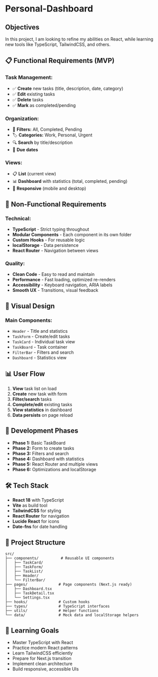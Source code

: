 # Personal-Dashboard

## Objectives
In this project, I am looking to refine my abilities on React, while learning new tools like TypeScript, TailwindCSS, and others.

## 📋 Functional Requirements (MVP)

### Task Management:
- ✅ **Create** new tasks (title, description, date, category)
- ✅ **Edit** existing tasks
- ✅ **Delete** tasks
- ✅ **Mark** as completed/pending

### Organization:
- 📂 **Filters:** All, Completed, Pending
- 🏷️ **Categories:** Work, Personal, Urgent
- 🔍 **Search** by title/description
- 📅 **Due dates**

### Views:
- 📋 **List** (current view)
- 📊 **Dashboard** with statistics (total, completed, pending)
- 📱 **Responsive** (mobile and desktop)

## 🔧 Non-Functional Requirements

### Technical:
- **TypeScript** - Strict typing throughout
- **Modular Components** - Each component in its own folder
- **Custom Hooks** - For reusable logic
- **localStorage** - Data persistence
- **React Router** - Navigation between views

### Quality:
- **Clean Code** - Easy to read and maintain
- **Performance** - Fast loading, optimized re-renders
- **Accessibility** - Keyboard navigation, ARIA labels
- **Smooth UX** - Transitions, visual feedback

## 🎨 Visual Design

### Main Components:
- `Header` - Title and statistics
- `TaskForm` - Create/edit tasks
- `TaskCard` - Individual task view
- `TaskBoard` - Task container
- `FilterBar` - Filters and search
- `Dashboard` - Statistics view

## 📊 User Flow

1. **View** task list on load
2. **Create** new task with form
3. **Filter/search** tasks
4. **Complete/edit** existing tasks
5. **View statistics** in dashboard
6. **Data persists** on page reload

## 🚀 Development Phases

- **Phase 1:** Basic TaskBoard
- **Phase 2:** Form to create tasks
- **Phase 3:** Filters and search
- **Phase 4:** Dashboard with statistics
- **Phase 5:** React Router and multiple views
- **Phase 6:** Optimizations and localStorage

## 🛠️ Tech Stack

- **React 18** with TypeScript
- **Vite** as build tool
- **TailwindCSS** for styling
- **React Router** for navigation
- **Lucide React** for icons
- **Date-fns** for date handling

## 📁 Project Structure

```
src/
├── components/          # Reusable UI components
│   ├── TaskCard/
│   ├── TaskForm/
│   ├── TaskList/
│   ├── Header/
│   └── FilterBar/
├── pages/              # Page components (Next.js ready)
│   ├── Dashboard.tsx
│   ├── TaskDetail.tsx
│   └── Settings.tsx
├── hooks/              # Custom hooks
├── types/              # TypeScript interfaces
├── utils/              # Helper functions
└── data/               # Mock data and localStorage helpers
```

## 🎯 Learning Goals

- Master TypeScript with React
- Practice modern React patterns
- Learn TailwindCSS efficiently
- Prepare for Next.js transition
- Implement clean architecture
- Build responsive, accessible UIs